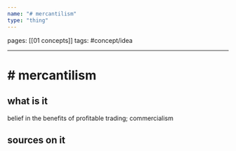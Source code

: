 ```yaml
---
name: "# mercantilism"
type: "thing"
---
```

pages: [[01 concepts]]
tags: #concept/idea

___

# # mercantilism 

## what is it
belief in the benefits of profitable trading; commercialism

## sources on it

